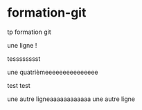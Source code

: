 # formation-git
tp formation git 

une ligne !

tesssssssst

une quatrièmeeeeeeeeeeeeeee 

test test 

une autre ligneaaaaaaaaaaaa 
une autre ligne
